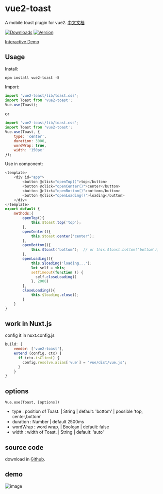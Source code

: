 # vue2-toast
A mobile toast plugin for vue2. [中文文档](https://github.com/lin-xin/vue-toast/blob/master/README_zh.md)

<p>
  <a href="https://www.npmjs.com/package/vue2-toast"><img src="https://img.shields.io/npm/dm/vue2-toast.svg" alt="Downloads"></a>
  <a href="https://www.npmjs.com/package/vue2-toast"><img src="https://img.shields.io/npm/v/vue2-toast.svg" alt="Version"></a>
  <br>
</p>

[Interactive Demo](http://blog.gdfengshuo.com/example/#/vue2-toast)

## Usage
Install:

```
npm install vue2-toast -S
```
Import:

```javascript
import 'vue2-toast/lib/toast.css';
import Toast from 'vue2-toast';
Vue.use(Toast);
```
or
```javascript
import 'vue2-toast/lib/toast.css';
import Toast from 'vue2-toast';
Vue.use(Toast, {
    type: 'center',
    duration: 3000,
    wordWrap: true,
    width: '150px'
});
```

Use in component:

```javascript
<template>
    <div id="app">
        <button @click="openTop()">top</button>
        <button @click="openCenter()">center</button>
        <button @click="openBottom()">bottom</button>
		<button @click="openLoading()">loading</button>
    </div>
</template>
export default {
    methods:{
        openTop(){
            this.$toast.top('top');
        },
        openCenter(){
            this.$toast.center('center');
        },
        openBottom(){
            this.$toast('bottom');  // or this.$toast.bottom('bottom'); 
        },
        openLoading(){
            this.$loading('loading...');
			let self = this;
	        setTimeout(function () {
	          self.closeLoading()
	        }, 2000)
        },
        closeLoading(){
            this.$loading.close();
        }
    }
}
```
## work in Nuxt.js
config it in nuxt.config.js

```js
build: {
	vendor: ['vue2-toast'],
	extend (config, ctx) {
	  if (ctx.isClient) {
	    config.resolve.alias['vue'] = 'vue/dist/vue.js';
	  }
	}
}
```

## options

    Vue.use(Toast, [options])

- type : position of Toast. | String | default: 'bottom' | possible 'top, center,bottom'
- duration : Number | default 2500ms
- wordWrap : word wrap. | Boolean | default: false
- width : width of Toast. | String | default: 'auto'

## source code
download in [Github](https://github.com/lin-xin/vue-toast).

## demo
![image](https://raw.githubusercontent.com/lin-xin/vue-toast/master/screenshots/1.gif)